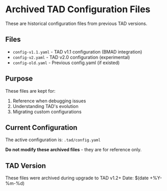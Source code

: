 # Archived TAD Configuration Files

These are historical configuration files from previous TAD versions.

## Files

- `config-v1.1.yaml` - TAD v1.1 configuration (BMAD integration)
- `config-v2.yaml` - TAD v2.0 configuration (experimental)
- `config-old.yaml` - Previous config.yaml (if existed)

## Purpose

These files are kept for:
1. Reference when debugging issues
2. Understanding TAD's evolution
3. Migrating custom configurations

## Current Configuration

The active configuration is: `.tad/config.yaml`

**Do not modify these archived files** - they are for reference only.

## TAD Version

These files were archived during upgrade to TAD v1.2+
Date: $(date +%Y-%m-%d)
